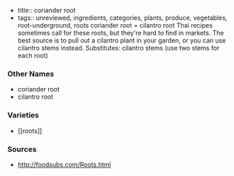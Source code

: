 - title:: coriander root
- tags:: unreviewed, ingredients, categories, plants, produce, vegetables, root-underground, roots
coriander root = cilantro root Thai recipes sometimes call for these roots, but they're hard to find in markets. The best source is to pull out a cilantro plant in your garden, or you can use cilantro stems instead. Substitutes: cilantro stems (use two stems for each root)

### Other Names

* coriander root
* cilantro root

### Varieties

* [[roots]]

### Sources
* http://foodsubs.com/Roots.html
